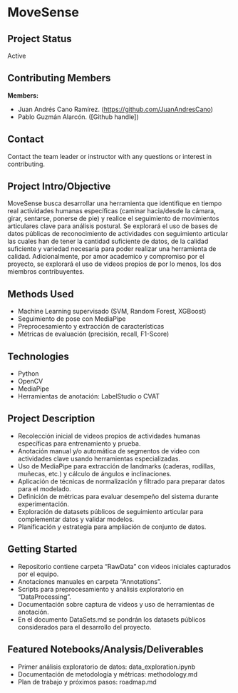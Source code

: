 # MoveSense

## Project Status

Active

## Contributing Members

**Members:**

- Juan Andrés Cano Ramírez. (https://github.com/JuanAndresCano)
- Pablo Guzmán Alarcón. ([Github handle])

## Contact

Contact the team leader or instructor with any questions or interest in contributing.

## Project Intro/Objective

MoveSense busca desarrollar una herramienta que identifique en tiempo real actividades humanas específicas (caminar hacia/desde la cámara, girar, sentarse, ponerse de pie) y realice el seguimiento de movimientos articulares clave para análisis postural. Se explorará el uso de bases de datos públicas de reconocimiento de actividades con seguimiento articular las cuales han de tener la cantidad suficiente de datos, de la calidad suficiente y variedad necesaria para poder realizar una herramienta de calidad. Adicionalmente, por amor academico y compromiso por el proyecto, se explorará el uso de videos propios de por lo menos, los dos miembros contribuyentes.

## Methods Used

- Machine Learning supervisado (SVM, Random Forest, XGBoost)
- Seguimiento de pose con MediaPipe
- Preprocesamiento y extracción de características
- Métricas de evaluación (precisión, recall, F1-Score)

## Technologies

- Python
- OpenCV
- MediaPipe
- Herramientas de anotación: LabelStudio o CVAT

## Project Description

- Recolección inicial de videos propios de actividades humanas específicas para entrenamiento y prueba.
- Anotación manual y/o automática de segmentos de video con actividades clave usando herramientas especializadas.
- Uso de MediaPipe para extracción de landmarks (caderas, rodillas, muñecas, etc.) y cálculo de ángulos e inclinaciones.
- Aplicación de técnicas de normalización y filtrado para preparar datos para el modelado.
- Definición de métricas para evaluar desempeño del sistema durante experimentación.
- Exploración de datasets públicos de seguimiento articular para complementar datos y validar modelos.
- Planificación y estrategia para ampliación de conjunto de datos.

## Getting Started

- Repositorio contiene carpeta “RawData” con videos iniciales capturados por el equipo.
- Anotaciones manuales en carpeta “Annotations”.
- Scripts para preprocesamiento y análisis exploratorio en “DataProcessing”.
- Documentación sobre captura de videos y uso de herramientas de anotación.
- En el documento DataSets.md se pondrán los datasets públicos considerados para el desarrollo del proyecto.

## Featured Notebooks/Analysis/Deliverables

- Primer análisis exploratorio de datos: data_exploration.ipynb
- Documentación de metodología y métricas: methodology.md
- Plan de trabajo y próximos pasos: roadmap.md
